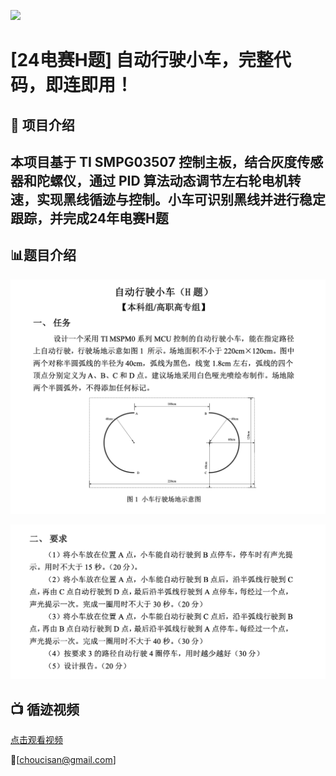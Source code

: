 ![](images/car.png)
# [24电赛H题] 自动行驶小车，完整代码，即连即用！

## 🎯 项目介绍
本项目基于 TI SMPG03507 控制主板，结合灰度传感器和陀螺仪，通过 PID 算法动态调节左右轮电机转速，实现黑线循迹与控制。小车可识别黑线并进行稳定跟踪，并完成24年电赛H题
---
## 📊题目介绍
![](images/1.png)

![](images/2.png)

## 📺 循迹视频
[点击观看视频](https://www.bilibili.com/video/BV1ptM3zGEmb)

📮[choucisan@gmail.com]
